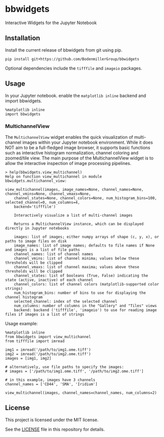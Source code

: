 # bbwidgets
Interactive Widgets for the Jupyter Notebook

## Installation

Install the current release of bbwidgets from git using pip.

`pip install git+https://github.com/BodenmillerGroup/bbwidgets`

Optional dependencies include the `tifffile` and `imageio` packages.

## Usage

In your Jupyter notebook. enable the `matplotlib inline` backend and import bbwidgets.

```python3
%matplotlib inline
import bbwidgets
```

### MultichannelView

The `MultichannelView` widget enables the quick visualization of multi-channel images within your Jupyter notebook environment. While it does NOT aim to be a full-fledged image browser, it supports basic functions such as interactive histogram normalization, channel coloring and zoomed/tile view. The main purpose of the MultichannelView widget is to allow the interactive inspection of image processing pipelines.

```
> help(bbwidgets.view_multichannel)
Help on function view_multichannel in module bbwidgets.multichannel_view:

view_multichannel(images, image_names=None, channel_names=None, channel_vmins=None, channel_vmaxs=None,
    channel_states=None, channel_colors=None, num_histogram_bins=100, selected_channel=0, num_columns=4,
    backend='tifffile')

    Interactively visualize a list of multi-channel images
    
    Returns a MultichannelView instance, which can be displayed directly in Jupyter notebooks
    
    images: list of images; either numpy arrays of shape (c, y, x), or paths to image files on disk
    image_names: list of image names; defaults to file names if None and images is a list of file paths
    channel_names: list of channel names
    channel_vmins: list of channel minima; values below these thresholds will be clipped
    channel_vmaxs: list of channel maxima; values above these thresholds will be clipped
    channel_states: list of booleans (True, False) indicating the state (active, inactive) of each channel
    channel_colors: list of channel colors (matplotlib-supported color strings)
    num_histogram_bins: number of bins to use for displaying the channel histogram
    selected_channel: index of the selected channel
    num_columns: number of columns in the "Gallery" and "Tiles" views
    backend: backend ('tifffile', 'imageio') to use for reading image files if images is a list of strings

```

Usage example:

```python3
%matplotlib inline
from bbwidgets import view_multichannel
from tifffile import imread

img1 = imread('/path/to/img1.ome.tiff')
img2 = imread('/path/to/img2.ome.tiff')
images = [img1, img2]

# alternatively, use file paths to specify the images:
# images = ['/path/to/img1.ome.tiff', '/path/to/img2.ome.tiff']

# in this example, images have 3 channels
channel_names = ['CD44', 'SMA', 'Iridium']

view_multichannel(images, channel_names=channel_names, num_columns=2)
```

## License

This project is licensed under the MIT license.

See the [LICENSE](LICENSE) file in this repository for details.